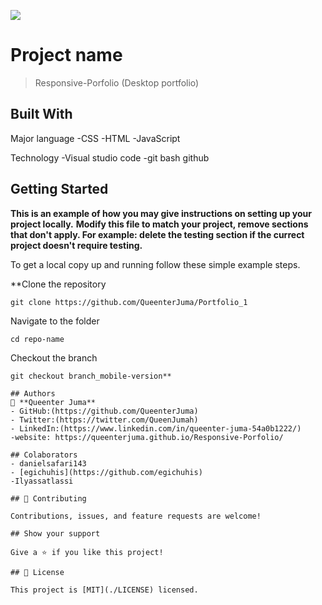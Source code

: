 ![](https://img.shields.io/badge/Microverse-blueviolet)

# Project name
> Responsive-Porfolio (Desktop portfolio)

## Built With
Major language
-CSS
-HTML
-JavaScript

Technology
-Visual studio code
-git bash
github

## Getting Started

**This is an example of how you may give instructions on setting up your project locally.**
**Modify this file to match your project, remove sections that don't apply. For example: delete the testing section if the currect project doesn't require testing.**

To get a local copy up and running follow these simple example steps.

**Clone the repository
```
git clone https://github.com/QueenterJuma/Portfolio_1 
```
Navigate to the folder
```
cd repo-name
```
Checkout the branch
```
git checkout branch_mobile-version**

## Authors
👤 **Queenter Juma**
- GitHub:(https://github.com/QueenterJuma)
- Twitter:(https://twitter.com/QueenJumah)
- LinkedIn:(https://www.linkedin.com/in/queenter-juma-54a0b1222/)
-website: https://queenterjuma.github.io/Responsive-Porfolio/

## Colaborators
- danielsafari143
- [egichuhis](https://github.com/egichuhis)
-Ilyassatlassi

## 🤝 Contributing

Contributions, issues, and feature requests are welcome!

## Show your support

Give a ⭐️ if you like this project!

## 📝 License

This project is [MIT](./LICENSE) licensed.

